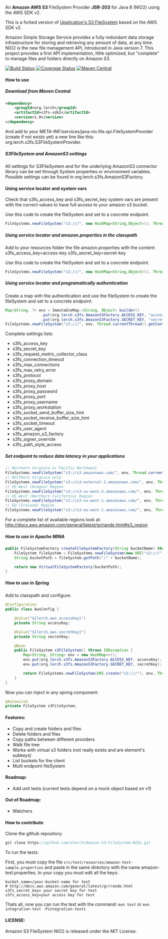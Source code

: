 An **Amazon AWS S3** FileSystem Provider **JSR-203** for Java 8 (NIO2) using the AWS SDK v2.

This is a forked version of [Upplication's S3 FileSystem](https://github.com/upplication/Amazon-S3-FileSystem-NIO2) based on the AWS SDK v2.

Amazon Simple Storage Service provides a fully redundant data storage infrastructure for storing and retrieving any amount of data, at any time.
NIO2 is the new file management API, introduced in Java version 7.
This project provides a first API implementation, little optimized, but "complete" to manage files and folders directly on Amazon S3.

[![Build Status](https://travis-ci.org/elerch/Amazon-S3-FileSystem-NIO2.svg?branch=sdkv2)](https://travis-ci.org/elerch/Amazon-S3-FileSystem-NIO2/builds) [![Coverage Status](https://coveralls.io/repos/elerch/Amazon-S3-FileSystem-NIO2/badge.png?branch=sdkv2)](https://coveralls.io/r/elerch/Amazon-S3-FileSystem-NIO2?branch=sdkv2) [![Maven Central](https://maven-badges.herokuapp.com/maven-central/org.lerch/s3fs/badge.svg)](https://maven-badges.herokuapp.com/maven-central/org.lerch/s3fs)

#### How to use

##### Download from Maven Central

```XML
<dependency>
	<groupId>org.lerch</groupId>
	<artifactId>s3fs-sdk2</artifactId>
	<version>1.0</version>
</dependency>
```


And add to your META-INF/services/java.nio.file.spi.FileSystemProvider (create if not exists yet) a new line like this: org.lerch.s3fs.S3FileSystemProvider.

##### S3FileSystem and AmazonS3 settings

All settings for S3FileSystem and for the underlying AmazonS3 connector library can be set through System properties or environment variables.
Possible settings can be found in org.lerch.s3fs.AmazonS3Factory.

#### Using service locator and system vars

Check that s3fs_access_key and s3fs_secret_key system vars are present with the correct values to have full access to your amazon s3 bucket.

Use this code to create the fileSystem and set to a concrete endpoint.

```java
FileSystems.newFileSystem("s3:///", new HashMap<String,Object>(), Thread.currentThread().getContextClassLoader());
```

##### Using service locator and amazon.properties in the classpath

Add to your resources folder the file amazon.properties with the content:
s3fs_access_key=access-key
s3fs_secret_key=secret-key

Use this code to create the fileSystem and set to a concrete endpoint.

```java
FileSystems.newFileSystem("s3:///", new HashMap<String,Object>(), Thread.currentThread().getContextClassLoader());
```

##### Using service locator and programatically authentication

Create a map with the authentication and use the fileSystem to create the fileSystem and set to a concrete endpoint.

```java
Map<String, ?> env = ImmutableMap.<String, Object> builder()
				.put(org.lerch.s3fs.AmazonS3Factory.ACCESS_KEY, "access key")
				.put(org.lerch.s3fs.AmazonS3Factory.SECRET_KEY, "secret key").build()
FileSystems.newFileSystem("s3:///", env, Thread.currentThread().getContextClassLoader());
```

Complete settings lists:

* s3fs_access_key
* s3fs_secret_key
* s3fs_request_metric_collector_class
* s3fs_connection_timeout
* s3fs_max_connections
* s3fs_max_retry_error
* s3fs_protocol
* s3fs_proxy_domain
* s3fs_proxy_host
* s3fs_proxy_password
* s3fs_proxy_port
* s3fs_proxy_username
* s3fs_proxy_workstation
* s3fs_socket_send_buffer_size_hint
* s3fs_socket_receive_buffer_size_hint
* s3fs_socket_timeout
* s3fs_user_agent
* s3fs_amazon_s3_factory
* s3fs_signer_override
* s3fs_path_style_access

##### Set endpoint to reduce data latency in your applications

```java
// Northern Virginia or Pacific Northwest
FileSystems.newFileSystem("s3://s3.amazonaws.com/", env, Thread.currentThread().getContextClassLoader());
// Northern Virginia only
FileSystems.newFileSystem("s3://s3-external-1.amazonaws.com/", env, Thread.currentThread().getContextClassLoader());
// US West (Oregon) Region
FileSystems.newFileSystem("s3://s3-us-west-2.amazonaws.com/", env, Thread.currentThread().getContextClassLoader());
// US West (Northern California) Region
FileSystems.newFileSystem("s3://s3-us-west-1.amazonaws.com/", env, Thread.currentThread().getContextClassLoader());
// EU (Ireland) Region
FileSystems.newFileSystem("s3://s3-eu-west-1.amazonaws.com/", env, Thread.currentThread().getContextClassLoader());
```

For a complete list of available regions look at: http://docs.aws.amazon.com/general/latest/gr/rande.html#s3_region

##### How to use in Apache MINA

```java
public FileSystemFactory createFileSystemFactory(String bucketName) throws IOException, URISyntaxException {
    FileSystem fileSystem = FileSystems.newFileSystem(new URI("s3:///"), env, Thread.currentThread().getContextClassLoader());
    String bucketPath = fileSystem.getPath("/" + bucketName);

    return new VirtualFileSystemFactory(bucketPath);
}
```

##### How to use in Spring

Add to classpath and configure:

```java
@Configuration
public class AwsConfig {

    @Value("${lerch.aws.accessKey}")
    private String accessKey;

    @Value("${lerch.aws.secretKey}")
    private String secretKey;

    @Bean
    public FileSystem s3FileSystem() throws IOException {
        Map<String, String> env = new HashMap<>();
        env.put(org.lerch.s3fs.AmazonS3Factory.ACCESS_KEY, accessKey);
        env.put(org.lerch.s3fs.AmazonS3Factory.SECRET_KEY, secretKey);

        return FileSystems.newFileSystem(URI.create("s3:///"), env, Thread.currentThread().getContextClassLoader());
    }
}
```

Now you can inject in any spring component:

```java
@Autowired
private FileSystem s3FileSystem;
```

#### Features:

* Copy and create folders and files
* Delete folders and files
* Copy paths between different providers
* Walk file tree
* Works with virtual s3 folders (not really exists and are element's subkeys)
* List buckets for the client
* Multi endpoint fileSystem

#### Roadmap:

* Add unit tests (current tests depend on a mock object based on v1)

#### Out of Roadmap:

* Watchers

#### How to contribute

Clone the github repository:

```java
git clone https://github.com/elerch/Amazon-S3-FileSystem-NIO2.git
```

To run the tests:

First, you must copy the file `src/test/resources/amazon-test-sample.properties` and paste in the same directory with the name amazon-test.properties. In your copy you must edit all the keys:

```
bucket_name=/your-bucket-name for test
# http://docs.aws.amazon.com/general/latest/gr/rande.html 
s3fs_secret_key= your secret key for test
s3fs_access_key=your access key for test
```

Thats all, now you can run the test with the command: `mvn test` or `mvn integration-test -Pintegration-tests`

#### LICENSE:

Amazon S3 FileSystem NIO2 is released under the MIT License.

